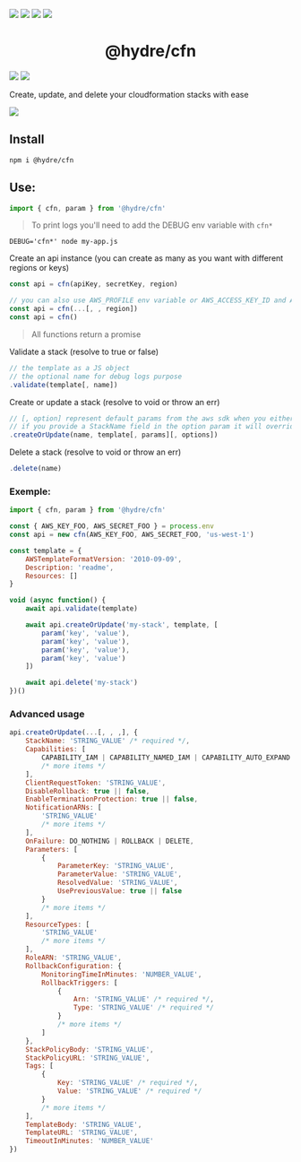 ![][licence] [![][npm]][npmlink] [![][travis]][travislink] [![][npmdl]][npmlink]

<h1 align=center>@hydre/cfn</h1>

[![][discord]][discordlink] [![][twitter]][twitterlink]

[licence]: https://img.shields.io/github/license/HydreIO/cfn.svg?style=for-the-badge
[npm]: https://img.shields.io/npm/v/@hydre/cfn.svg?logo=npm&style=for-the-badge
[npmlink]: https://www.npmjs.com/package/@hydre/cfn
[travis]: https://img.shields.io/travis/com/HydreIO/cfn.svg?logo=travis&style=for-the-badge
[travislink]: https://travis-ci.com/HydreIO/cfn
[twitter]: https://img.shields.io/badge/follow-us-blue.svg?logo=twitter&style=for-the-badge
[twitterlink]: https://twitter.com/hydreio
[discord]: https://img.shields.io/discord/398114799776694272.svg?logo=discord&style=for-the-badge
[discordlink]: https://discord.gg/bRSpRpD
[npmdl]: https://img.shields.io/npm/dw/@hydre/cfn.svg?color=%239C27B0&style=for-the-badge

Create, update, and delete your cloudformation stacks with ease

![](https://i.imgur.com/WNmQXz7.png)

## Install

```
npm i @hydre/cfn
```

## Use:

```js
import { cfn, param } from '@hydre/cfn'
```

> To print logs you'll need to add the DEBUG env variable with `cfn*`

```
DEBUG='cfn*' node my-app.js
```

Create an api instance (you can create as many as you want with different regions or keys)

```js
const api = cfn(apiKey, secretKey, region)

// you can also use AWS_PROFILE env variable or AWS_ACCESS_KEY_ID and AWS_SECRET_ACCESS_KEY with a custom region
const api = cfn(...[, , region])
const api = cfn()
```

> All functions return a promise

Validate a stack (resolve to true or false)

```js
// the template as a JS object
// the optional name for debug logs purpose
.validate(template[, name])
```

Create or update a stack (resolve to void or throw an err)

```js
// [, option] represent default params from the aws sdk when you either create or update a stack
// if you provide a StackName field in the option param it will override the name param
.createOrUpdate(name, template[, params][, options])
```

Delete a stack (resolve to void or throw an err)

```js
.delete(name)
```

### Exemple:

```js
import { cfn, param } from '@hydre/cfn'

const { AWS_KEY_FOO, AWS_SECRET_FOO } = process.env
const api = new cfn(AWS_KEY_FOO, AWS_SECRET_FOO, 'us-west-1')

const template = {
	AWSTemplateFormatVersion: '2010-09-09',
	Description: 'readme',
	Resources: []
}

void (async function() {
	await api.validate(template)

	await api.createOrUpdate('my-stack', template, [
		param('key', 'value'),
		param('key', 'value'),
		param('key', 'value'),
		param('key', 'value')
	])

	await api.delete('my-stack')
})()
```

### Advanced usage

```js
api.createOrUpdate(...[, , ,], {
	StackName: 'STRING_VALUE' /* required */,
	Capabilities: [
		CAPABILITY_IAM | CAPABILITY_NAMED_IAM | CAPABILITY_AUTO_EXPAND
		/* more items */
	],
	ClientRequestToken: 'STRING_VALUE',
	DisableRollback: true || false,
	EnableTerminationProtection: true || false,
	NotificationARNs: [
		'STRING_VALUE'
		/* more items */
	],
	OnFailure: DO_NOTHING | ROLLBACK | DELETE,
	Parameters: [
		{
			ParameterKey: 'STRING_VALUE',
			ParameterValue: 'STRING_VALUE',
			ResolvedValue: 'STRING_VALUE',
			UsePreviousValue: true || false
		}
		/* more items */
	],
	ResourceTypes: [
		'STRING_VALUE'
		/* more items */
	],
	RoleARN: 'STRING_VALUE',
	RollbackConfiguration: {
		MonitoringTimeInMinutes: 'NUMBER_VALUE',
		RollbackTriggers: [
			{
				Arn: 'STRING_VALUE' /* required */,
				Type: 'STRING_VALUE' /* required */
			}
			/* more items */
		]
	},
	StackPolicyBody: 'STRING_VALUE',
	StackPolicyURL: 'STRING_VALUE',
	Tags: [
		{
			Key: 'STRING_VALUE' /* required */,
			Value: 'STRING_VALUE' /* required */
		}
		/* more items */
	],
	TemplateBody: 'STRING_VALUE',
	TemplateURL: 'STRING_VALUE',
	TimeoutInMinutes: 'NUMBER_VALUE'
})
```
